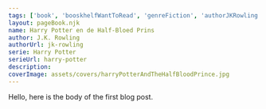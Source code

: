 ```yaml
---
tags: ['book', 'booskhelfWantToRead', 'genreFiction', 'authorJKRowling', 'serieHarryPotter']
layout: pageBook.njk
name: Harry Potter en de Half-Bloed Prins
author: J.K. Rowling
authorUrl: jk-rowling
serie: Harry Potter
serieUrl: harry-potter
description: 
coverImage: assets/covers/harryPotterAndTheHalfBloodPrince.jpg
---
```


Hello, here is the body of the first blog post.